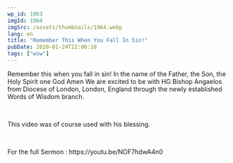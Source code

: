 ```yaml
---
wp_id: 1963
imgId: 1964
imgSrc: /assets/thumbnails/1964.webp
lang: en
title: "Remember This When You Fall In Sin!"
pubDate: 2020-01-24T12:00:10
tags: ["wow"]
---
```


<!-- page: 6 -->

<p>Remember this when you fall in sin! In the name of the Father, the Son, the Holy Spirit one God Amen We are excited to be with HG Bishop Angaelos from Diocese of London, London, England through the newly established Words of Wisdom branch.</p>
<p>&nbsp;</p>
<p>This video was of course used with his blessing.</p>
<p>&nbsp;</p>
<p>For the full Sermon : https://youtu.be/NOF7hdwA4n0</p>

